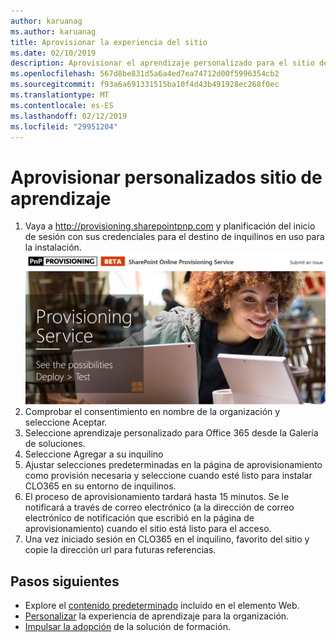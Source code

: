 ```yaml
---
author: karuanag
ms.author: karuanag
title: Aprovisionar la experiencia del sitio
ms.date: 02/10/2019
description: Aprovisionar el aprendizaje personalizado para el sitio de Office 365
ms.openlocfilehash: 567d8be831d5a6a4ed7ea74712d00f5996354cb2
ms.sourcegitcommit: f93a6a691331515ba10f4d43b491928ec268f0ec
ms.translationtype: MT
ms.contentlocale: es-ES
ms.lasthandoff: 02/12/2019
ms.locfileid: "29951204"
---
```

# <a name="provision-the-custom-learning-site"></a>Aprovisionar personalizados sitio de aprendizaje

1. Vaya a http://provisioning.sharepointpnp.com y planificación del inicio de sesión con sus credenciales para el destino de inquilinos en uso para la instalación. ![pnphome.png](media/pnphome.png)
1. Comprobar el consentimiento en nombre de la organización y seleccione Aceptar.
1. Seleccione aprendizaje personalizado para Office 365 desde la Galería de soluciones. 
1. Seleccione Agregar a su inquilino 
1. Ajustar selecciones predeterminadas en la página de aprovisionamiento como provisión necesaria y seleccione cuando esté listo para instalar CLO365 en su entorno de inquilinos.  
1. El proceso de aprovisionamiento tardará hasta 15 minutos. Se le notificará a través de correo electrónico (a la dirección de correo electrónico de notificación que escribió en la página de aprovisionamiento) cuando el sitio está listo para el acceso. 
1. Una vez iniciado sesión en CLO365 en el inquilino, favorito del sitio y copie la dirección url para futuras referencias.  


## <a name="next-steps"></a>Pasos siguientes
- Explore el [contenido predeterminado](sitecontent.md) incluido en el elemento Web.
- [Personalizar](customization.md) la experiencia de aprendizaje para la organización.
- [Impulsar la adopción](driveadoption.md) de la solución de formación.

